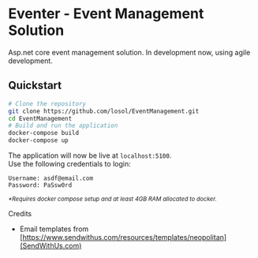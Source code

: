 # Eventer - Event Management Solution
Asp.net core event management solution. In development now, using agile development. 

## Quickstart

```bash
# Clone the repository
git clone https://github.com/losol/EventManagement.git
cd EventManagement
# Build and run the application
docker-compose build
docker-compose up
```

The application will now be live at `localhost:5100`.   
Use the following credentials to login:

```text
Username: asdf@email.com
Password: PaSsw0rd
```

_<small>*Requires docker compose setup and at least 4GB RAM allocated to docker.</small>_

Credits
* Email templates from [https://www.sendwithus.com/resources/templates/neopolitan](SendWithUs.com)
